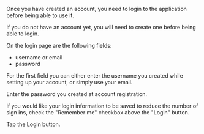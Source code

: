 Once you have created an account, you need to login to the application before being able to use it.

If you do not have an account yet, you will need to create one before being able to login.

On the login page are the following fields:
* username or email
* password

For the first field you can either enter the username you created while setting up your account, or simply use your email.

Enter the password you created at account registration.

If you would like your login information to be saved to reduce the number of sign ins, check the "Remember me" checkbox above the "Login" button.

Tap the Login button.


